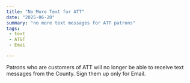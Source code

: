 ```yaml
---
title: "No More Text for ATT"
date: "2025-06-20"
summary: "no more text messages for ATT patrons"
tags:
 - text
 - AT&T
 - Emai

---
```

Patrons who are customers of ATT will no longer be able to receive text messages from the County. Sign them up only for Email.
